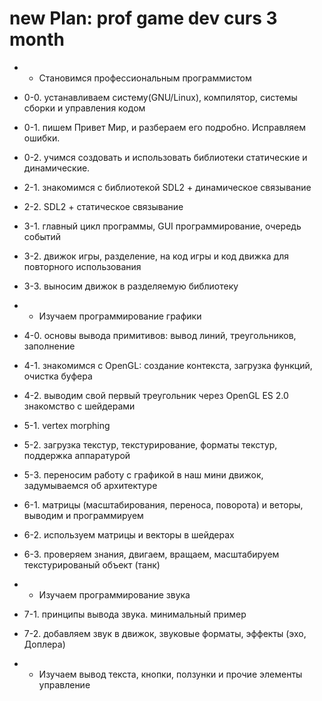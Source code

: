 # new Plan: prof game dev curs 3 month

  - * Становимся профессиональным программистом
  - 0-0. устанавливаем систему(GNU/Linux), компилятор, системы сборки и управления кодом
  - 0-1. пишем Привет Мир, и разбераем его подробно. Исправляем ошибки.
  - 0-2. учимся создовать и использовать библиотеки статические и динамические.
  - 2-1. знакомимся с библиотекой SDL2 + динамическое связывание
  - 2-2. SDL2 + статическое связывание
  - 3-1. главный цикл программы, GUI программирование, очередь событий
  - 3-2. движок игры, разделение, на код игры и код движка для повторного использования
  - 3-3. выносим движок в разделяемую библиотеку
  - * Изучаем программирование графики
  - 4-0. основы вывода примитивов: вывод линий, треугольников, заполнение
  - 4-1. знакомимся с OpenGL: создание контекста, загрузка функций, очистка буфера
  - 4-2. выводим свой первый треугольник через OpenGL ES 2.0 знакомство с шейдерами
  - 5-1. vertex morphing
  - 5-2. загрузка текстур, текстурирование, форматы текстур, поддержка аппаратурой
  - 5-3. переносим работу с графикой в наш мини движок, задумываемся об архитектуре
  - 6-1. матрицы (масштабирования, переноса, поворота) и веторы, выводим и программируем
  - 6-2. используем матрицы и векторы в шейдерах
  - 6-3. проверяем знания, двигаем, вращаем, масштабируем текстурированый объект (танк)
  - * Изучаем программирование звука
  - 7-1. принципы вывода звука. минимальный пример
  - 7-2. добавляем звук в движок, звуковые форматы, эффекты (эхо, Доплера)
  
  - * Изучаем вывод текста, кнопки, ползунки и прочие элементы управление
  